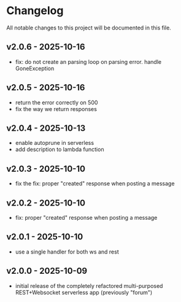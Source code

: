 # Changelog
All notable changes to this project will be documented in this file.

## v2.0.6 - 2025-10-16
- fix: do not create an parsing loop on parsing error. handle GoneException

## v2.0.5 - 2025-10-16
- return the error correctly on 500
- fix the way we return responses

## v2.0.4 - 2025-10-13
- enable autoprune in serverless
- add description to lambda function

## v2.0.3 - 2025-10-10
- fix the fix: proper "created" response when posting a message

## v2.0.2 - 2025-10-10
- fix: proper "created" response when posting a message

## v2.0.1 - 2025-10-10
- use a single handler for both ws and rest

## v2.0.0 - 2025-10-09
- initial release of the completely refactored multi-purposed REST+Websocket serverless app (previously "forum")
